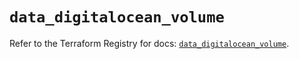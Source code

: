 # `data_digitalocean_volume`

Refer to the Terraform Registry for docs: [`data_digitalocean_volume`](https://registry.terraform.io/providers/digitalocean/digitalocean/2.36.0/docs/data-sources/volume).
